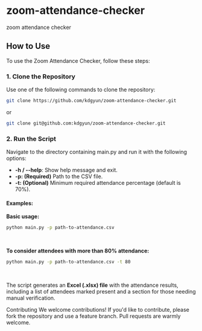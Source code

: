 # zoom-attendance-checker
zoom attendance checker



## How to Use
To use the Zoom Attendance Checker, follow these steps:

### 1. Clone the Repository

Use one of the following commands to clone the repository:

```sh
git clone https://github.com/kdgyun/zoom-attendance-checker.git
```
or

```sh
git clone git@github.com:kdgyun/zoom-attendance-checker.git
```

### 2. Run the Script

Navigate to the directory containing main.py and run it with the following options:

- **-h / --help**: Show help message and exit.
- **-p: (Required)** Path to the CSV file.
- **-t: (Optional)** Minimum required attendance percentage (default is 70%).


#### Examples:
**Basic usage:**
```sh
python main.py -p path-to-attendance.csv
```
</br>

**To consider attendees with more than 80% attendance:**
```sh
python main.py -p path-to-attendance.csv -t 80
```

<br>

The script generates an **Excel (.xlsx) file** with the attendance results, including a list of attendees marked present and a section for those needing manual verification.

Contributing
We welcome contributions! If you'd like to contribute, please fork the repository and use a feature branch. Pull requests are warmly welcome.
